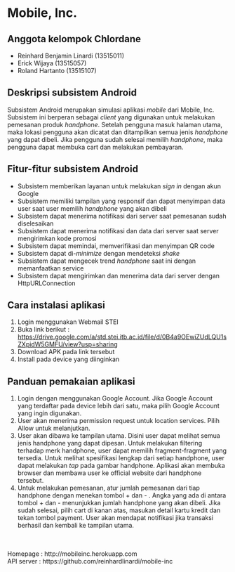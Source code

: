 # Mobile, Inc.

## Anggota kelompok Chlordane
- Reinhard Benjamin Linardi (13515011)
- Erick Wijaya (13515057)
- Roland Hartanto (13515107)

## Deskripsi subsistem Android

Subsistem Android merupakan simulasi aplikasi *mobile* dari Mobile, Inc. Subsistem ini berperan sebagai *client* yang digunakan untuk melakukan pemesanan produk *handphone*.  Setelah pengguna masuk halaman utama, maka lokasi pengguna akan dicatat dan ditampilkan semua jenis *handphone* yang dapat dibeli. Jika pengguna sudah selesai memilih *handphone*, maka pengguna dapat membuka cart dan melakukan pembayaran. 

## Fitur-fitur subsistem Android

- Subsistem memberikan layanan untuk melakukan *sign in* dengan akun Google
- Subsistem memiliki tampilan yang responsif dan dapat menyimpan data user saat user memilih *handphone* yang akan dibeli
- Subsistem dapat menerima notifikasi dari server saat pemesanan sudah diselesaikan
- Subsistem dapat menerima notifikasi dan data dari server saat server mengirimkan kode promosi
- Subsistem dapat memindai, memverifikasi dan menyimpan QR code
- Subsistem dapat di-*minimize* dengan mendeteksi *shake*
- Subsistem dapat mengecek trend *handphone* saat ini dengan memanfaatkan service
- Subsistem dapat mengirimkan dan menerima data dari server dengan HttpURLConnection

## Cara instalasi aplikasi

1. Login menggunakan Webmail STEI
2. Buka link berikut :
https://drive.google.com/a/std.stei.itb.ac.id/file/d/0B4a9OEwiZUdLQU1sZXpidW5GMFU/view?usp=sharing
3. Download APK pada link tersebut
4. Install pada device yang diinginkan

## Panduan pemakaian aplikasi

1. Login dengan menggunakan Google Account. Jika Google Account yang terdaftar pada device lebih dari satu, maka pilih Google Account yang ingin digunakan.
2. User akan menerima permission request untuk location services. Pilih Allow untuk melanjutkan.
3. User akan dibawa ke tampilan utama. Disini user dapat melihat semua jenis handphone yang dapat dipesan. Untuk melakukan filtering terhadap merk handphone, user dapat memilih fragment-fragment yang tersedia. Untuk melihat spesifikasi lengkap dari setiap handphone, user dapat melakukan *tap* pada gambar handphone. Aplikasi akan membuka browser dan membawa user ke official website dari handphone tersebut.
4. Untuk melakukan pemesanan, atur jumlah pemesanan dari tiap handphone dengan menekan tombol + dan - . Angka yang ada di antara tombol + dan - menunjukkan jumlah handphone yang akan dibeli. Jika sudah selesai, pilih cart di kanan atas, masukan detail kartu kredit dan tekan tombol payment. User akan mendapat notifikasi jika transaksi berhasil dan kembali ke tampilan utama.
    
<br /> 
<br />Homepage : http://mobileinc.herokuapp.com
<br />API server : https://github.com/reinhardlinardi/mobile-inc